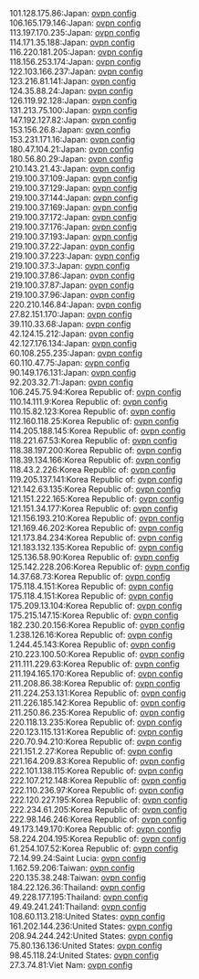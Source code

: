 101.128.175.86:Japan: [ovpn config](vpn/101_128_175_86.ovpn)  
106.165.179.146:Japan: [ovpn config](vpn/106_165_179_146.ovpn)  
113.197.170.235:Japan: [ovpn config](vpn/113_197_170_235.ovpn)  
114.171.35.188:Japan: [ovpn config](vpn/114_171_35_188.ovpn)  
116.220.181.205:Japan: [ovpn config](vpn/116_220_181_205.ovpn)  
118.156.253.174:Japan: [ovpn config](vpn/118_156_253_174.ovpn)  
122.103.166.237:Japan: [ovpn config](vpn/122_103_166_237.ovpn)  
123.216.81.141:Japan: [ovpn config](vpn/123_216_81_141.ovpn)  
124.35.88.24:Japan: [ovpn config](vpn/124_35_88_24.ovpn)  
126.119.92.128:Japan: [ovpn config](vpn/126_119_92_128.ovpn)  
131.213.75.100:Japan: [ovpn config](vpn/131_213_75_100.ovpn)  
147.192.127.82:Japan: [ovpn config](vpn/147_192_127_82.ovpn)  
153.156.26.8:Japan: [ovpn config](vpn/153_156_26_8.ovpn)  
153.231.171.16:Japan: [ovpn config](vpn/153_231_171_16.ovpn)  
180.47.104.21:Japan: [ovpn config](vpn/180_47_104_21.ovpn)  
180.56.80.29:Japan: [ovpn config](vpn/180_56_80_29.ovpn)  
210.143.21.43:Japan: [ovpn config](vpn/210_143_21_43.ovpn)  
219.100.37.109:Japan: [ovpn config](vpn/219_100_37_109.ovpn)  
219.100.37.129:Japan: [ovpn config](vpn/219_100_37_129.ovpn)  
219.100.37.144:Japan: [ovpn config](vpn/219_100_37_144.ovpn)  
219.100.37.169:Japan: [ovpn config](vpn/219_100_37_169.ovpn)  
219.100.37.172:Japan: [ovpn config](vpn/219_100_37_172.ovpn)  
219.100.37.176:Japan: [ovpn config](vpn/219_100_37_176.ovpn)  
219.100.37.193:Japan: [ovpn config](vpn/219_100_37_193.ovpn)  
219.100.37.22:Japan: [ovpn config](vpn/219_100_37_22.ovpn)  
219.100.37.223:Japan: [ovpn config](vpn/219_100_37_223.ovpn)  
219.100.37.3:Japan: [ovpn config](vpn/219_100_37_3.ovpn)  
219.100.37.86:Japan: [ovpn config](vpn/219_100_37_86.ovpn)  
219.100.37.87:Japan: [ovpn config](vpn/219_100_37_87.ovpn)  
219.100.37.96:Japan: [ovpn config](vpn/219_100_37_96.ovpn)  
220.210.146.84:Japan: [ovpn config](vpn/220_210_146_84.ovpn)  
27.82.151.170:Japan: [ovpn config](vpn/27_82_151_170.ovpn)  
39.110.33.68:Japan: [ovpn config](vpn/39_110_33_68.ovpn)  
42.124.15.212:Japan: [ovpn config](vpn/42_124_15_212.ovpn)  
42.127.176.134:Japan: [ovpn config](vpn/42_127_176_134.ovpn)  
60.108.255.235:Japan: [ovpn config](vpn/60_108_255_235.ovpn)  
60.110.47.75:Japan: [ovpn config](vpn/60_110_47_75.ovpn)  
90.149.176.131:Japan: [ovpn config](vpn/90_149_176_131.ovpn)  
92.203.32.71:Japan: [ovpn config](vpn/92_203_32_71.ovpn)  
106.245.75.94:Korea Republic of: [ovpn config](vpn/106_245_75_94.ovpn)  
110.14.111.9:Korea Republic of: [ovpn config](vpn/110_14_111_9.ovpn)  
110.15.82.123:Korea Republic of: [ovpn config](vpn/110_15_82_123.ovpn)  
112.160.118.25:Korea Republic of: [ovpn config](vpn/112_160_118_25.ovpn)  
114.205.188.145:Korea Republic of: [ovpn config](vpn/114_205_188_145.ovpn)  
118.221.67.53:Korea Republic of: [ovpn config](vpn/118_221_67_53.ovpn)  
118.38.197.200:Korea Republic of: [ovpn config](vpn/118_38_197_200.ovpn)  
118.39.134.166:Korea Republic of: [ovpn config](vpn/118_39_134_166.ovpn)  
118.43.2.226:Korea Republic of: [ovpn config](vpn/118_43_2_226.ovpn)  
119.205.137.141:Korea Republic of: [ovpn config](vpn/119_205_137_141.ovpn)  
121.142.63.135:Korea Republic of: [ovpn config](vpn/121_142_63_135.ovpn)  
121.151.222.165:Korea Republic of: [ovpn config](vpn/121_151_222_165.ovpn)  
121.151.34.177:Korea Republic of: [ovpn config](vpn/121_151_34_177.ovpn)  
121.156.193.210:Korea Republic of: [ovpn config](vpn/121_156_193_210.ovpn)  
121.169.46.202:Korea Republic of: [ovpn config](vpn/121_169_46_202.ovpn)  
121.173.84.234:Korea Republic of: [ovpn config](vpn/121_173_84_234.ovpn)  
121.183.132.135:Korea Republic of: [ovpn config](vpn/121_183_132_135.ovpn)  
125.136.58.90:Korea Republic of: [ovpn config](vpn/125_136_58_90.ovpn)  
125.142.228.206:Korea Republic of: [ovpn config](vpn/125_142_228_206.ovpn)  
14.37.68.73:Korea Republic of: [ovpn config](vpn/14_37_68_73.ovpn)  
175.118.4.151:Korea Republic of: [ovpn config](vpn/175_118_4_151.ovpn)  
175.118.4.151:Korea Republic of: [ovpn config](vpn/175_118_4_151.ovpn)  
175.209.13.104:Korea Republic of: [ovpn config](vpn/175_209_13_104.ovpn)  
175.215.147.15:Korea Republic of: [ovpn config](vpn/175_215_147_15.ovpn)  
182.230.20.156:Korea Republic of: [ovpn config](vpn/182_230_20_156.ovpn)  
1.238.126.16:Korea Republic of: [ovpn config](vpn/1_238_126_16.ovpn)  
1.244.45.143:Korea Republic of: [ovpn config](vpn/1_244_45_143.ovpn)  
210.223.100.50:Korea Republic of: [ovpn config](vpn/210_223_100_50.ovpn)  
211.111.229.63:Korea Republic of: [ovpn config](vpn/211_111_229_63.ovpn)  
211.194.165.170:Korea Republic of: [ovpn config](vpn/211_194_165_170.ovpn)  
211.208.86.38:Korea Republic of: [ovpn config](vpn/211_208_86_38.ovpn)  
211.224.253.131:Korea Republic of: [ovpn config](vpn/211_224_253_131.ovpn)  
211.226.185.142:Korea Republic of: [ovpn config](vpn/211_226_185_142.ovpn)  
211.250.86.235:Korea Republic of: [ovpn config](vpn/211_250_86_235.ovpn)  
220.118.13.235:Korea Republic of: [ovpn config](vpn/220_118_13_235.ovpn)  
220.123.115.131:Korea Republic of: [ovpn config](vpn/220_123_115_131.ovpn)  
220.70.94.210:Korea Republic of: [ovpn config](vpn/220_70_94_210.ovpn)  
221.151.2.27:Korea Republic of: [ovpn config](vpn/221_151_2_27.ovpn)  
221.164.209.83:Korea Republic of: [ovpn config](vpn/221_164_209_83.ovpn)  
222.101.138.115:Korea Republic of: [ovpn config](vpn/222_101_138_115.ovpn)  
222.107.212.148:Korea Republic of: [ovpn config](vpn/222_107_212_148.ovpn)  
222.110.236.97:Korea Republic of: [ovpn config](vpn/222_110_236_97.ovpn)  
222.120.227.195:Korea Republic of: [ovpn config](vpn/222_120_227_195.ovpn)  
222.234.61.205:Korea Republic of: [ovpn config](vpn/222_234_61_205.ovpn)  
222.98.146.246:Korea Republic of: [ovpn config](vpn/222_98_146_246.ovpn)  
49.173.149.170:Korea Republic of: [ovpn config](vpn/49_173_149_170.ovpn)  
58.224.204.195:Korea Republic of: [ovpn config](vpn/58_224_204_195.ovpn)  
61.254.107.52:Korea Republic of: [ovpn config](vpn/61_254_107_52.ovpn)  
72.14.99.24:Saint Lucia: [ovpn config](vpn/72_14_99_24.ovpn)  
1.162.59.206:Taiwan: [ovpn config](vpn/1_162_59_206.ovpn)  
220.135.38.248:Taiwan: [ovpn config](vpn/220_135_38_248.ovpn)  
184.22.126.36:Thailand: [ovpn config](vpn/184_22_126_36.ovpn)  
49.228.177.195:Thailand: [ovpn config](vpn/49_228_177_195.ovpn)  
49.49.241.241:Thailand: [ovpn config](vpn/49_49_241_241.ovpn)  
108.60.113.218:United States: [ovpn config](vpn/108_60_113_218.ovpn)  
161.202.144.236:United States: [ovpn config](vpn/161_202_144_236.ovpn)  
208.94.244.242:United States: [ovpn config](vpn/208_94_244_242.ovpn)  
75.80.136.136:United States: [ovpn config](vpn/75_80_136_136.ovpn)  
98.45.118.24:United States: [ovpn config](vpn/98_45_118_24.ovpn)  
27.3.74.81:Viet Nam: [ovpn config](vpn/27_3_74_81.ovpn)  
